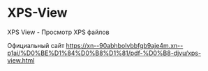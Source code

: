 # XPS-View
XPS View - Просмотр XPS файлов

Официальный сайт https://xn--90abhbolvbbfgb9aje4m.xn--p1ai/%D0%BE%D1%84%D0%B8%D1%81/pdf-%D0%B8-djvu/xps-view.html
